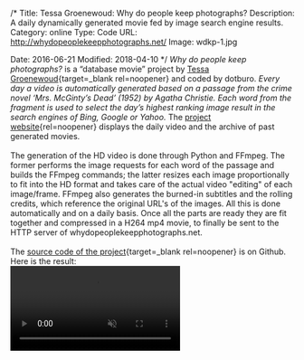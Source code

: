 /*
Title: Tessa Groenewoud: Why do people keep photographs?
Description: A daily dynamically generated movie fed by image search engine results.
Category: online
Type: Code
URL: http://whydopeoplekeepphotographs.net/
Image: wdkp-1.jpg

Date: 2016-06-21
Modified: 2018-04-10
*/
*Why do people keep photographs?* is a “database movie” project by [Tessa Groenewoud](https://tessagroenewoud.nl/){target=_blank rel=noopener} 
and coded by dotburo. *Every day a video is automatically generated based on a passage from the crime novel ‘Mrs. McGinty’s Dead’ (1952) by Agatha Christie.
Each word from the fragment is used to select the day’s highest ranking image result in the search engines of Bing, Google or Yahoo.* 
The [project website](https://whydopeoplekeepphotographs.net/){rel=noopener} displays the daily video and the archive of past generated movies.  
<br>
The generation of the HD video is done through Python and FFmpeg. The former performs 
the image requests for each word of the passage and builds the FFmpeg commands; 
the latter resizes each image proportionally to fit into the HD format and takes care of the actual video "editing" of each image/frame.
 FFmpeg also generates the burned-in subtitles and the rolling credits, which reference the original URL's
of the images. All this is done automatically and on a daily basis. Once all the parts are ready they are fit together and compressed
in a H264 mp4 movie, to finally be sent to the HTTP server of whydopeoplekeepphotographs.net.  
<br>
The [source code of the project](https://github.com/pecuchet/wdpkp-4){target=_blank rel=noopener} is on Github. Here is the result:
<br>
<video preload="auto" muted="" controls>
    <source src="https://whydopeoplekeepphotographs.net/videos/latest" type="video/mp4">
</video>

<br>
